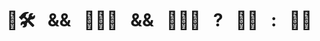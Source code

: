 # 💾🛠  &nbsp;  &&  &nbsp;  💽👨‍🔬  &nbsp;  &&  &nbsp;  🎸🧟‍♂️  &nbsp;  ?  &nbsp;  👨‍🎤  &nbsp;  :  &nbsp;  🙅‍♂️


